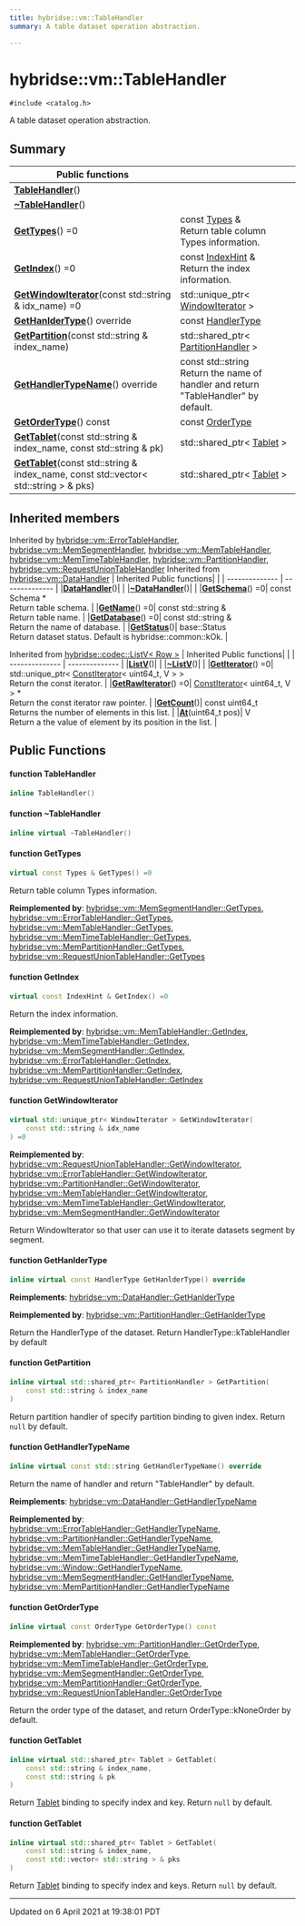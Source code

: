 ```yaml
---
title: hybridse::vm::TableHandler
summary: A table dataset operation abstraction. 

---
```

# hybridse::vm::TableHandler



`#include <catalog.h>`

A table dataset operation abstraction. 
## Summary


|  Public functions|            |
| -------------- | -------------- |
|**[TableHandler](/hybridse/usage/api/c++/Classes/classhybridse_1_1vm_1_1_table_handler.md#function-tablehandler)**()|  |
|**[~TableHandler](/hybridse/usage/api/c++/Classes/classhybridse_1_1vm_1_1_table_handler.md#function-~tablehandler)**()|  |
|**[GetTypes](/hybridse/usage/api/c++/Classes/classhybridse_1_1vm_1_1_table_handler.md#function-gettypes)**() =0| const [Types](/hybridse/usage/api/c++/Namespaces/namespacehybridse_1_1vm.md#typedef-types) & <br>Return table column Types information.  |
|**[GetIndex](/hybridse/usage/api/c++/Classes/classhybridse_1_1vm_1_1_table_handler.md#function-getindex)**() =0| const [IndexHint](/hybridse/usage/api/c++/Namespaces/namespacehybridse_1_1vm.md#typedef-indexhint) & <br>Return the index information.  |
|**[GetWindowIterator](/hybridse/usage/api/c++/Classes/classhybridse_1_1vm_1_1_table_handler.md#function-getwindowiterator)**(const std::string & idx_name) =0| std::unique_ptr< [WindowIterator](/hybridse/usage/api/c++/Classes/classhybridse_1_1codec_1_1_window_iterator.md) >  |
|**[GetHanlderType](/hybridse/usage/api/c++/Classes/classhybridse_1_1vm_1_1_table_handler.md#function-gethanldertype)**() override| const [HandlerType](/hybridse/usage/api/c++/Namespaces/namespacehybridse_1_1vm.md#enum-handlertype)  |
|**[GetPartition](/hybridse/usage/api/c++/Classes/classhybridse_1_1vm_1_1_table_handler.md#function-getpartition)**(const std::string & index_name)| std::shared_ptr< [PartitionHandler](/hybridse/usage/api/c++/Classes/classhybridse_1_1vm_1_1_partition_handler.md) >  |
|**[GetHandlerTypeName](/hybridse/usage/api/c++/Classes/classhybridse_1_1vm_1_1_table_handler.md#function-gethandlertypename)**() override| const std::string <br>Return the name of handler and return "TableHandler" by default.  |
|**[GetOrderType](/hybridse/usage/api/c++/Classes/classhybridse_1_1vm_1_1_table_handler.md#function-getordertype)**() const| const [OrderType](/hybridse/usage/api/c++/Namespaces/namespacehybridse_1_1vm.md#enum-ordertype)  |
|**[GetTablet](/hybridse/usage/api/c++/Classes/classhybridse_1_1vm_1_1_table_handler.md#function-gettablet)**(const std::string & index_name, const std::string & pk)| std::shared_ptr< [Tablet](/hybridse/usage/api/c++/Classes/classhybridse_1_1vm_1_1_tablet.md) >  |
|**[GetTablet](/hybridse/usage/api/c++/Classes/classhybridse_1_1vm_1_1_table_handler.md#function-gettablet)**(const std::string & index_name, const std::vector< std::string > & pks)| std::shared_ptr< [Tablet](/hybridse/usage/api/c++/Classes/classhybridse_1_1vm_1_1_tablet.md) >  |

## Inherited members
Inherited by [hybridse::vm::ErrorTableHandler](/hybridse/usage/api/c++/Classes/classhybridse_1_1vm_1_1_error_table_handler.md), [hybridse::vm::MemSegmentHandler](/hybridse/usage/api/c++/Classes/classhybridse_1_1vm_1_1_mem_segment_handler.md), [hybridse::vm::MemTableHandler](/hybridse/usage/api/c++/Classes/classhybridse_1_1vm_1_1_mem_table_handler.md), [hybridse::vm::MemTimeTableHandler](/hybridse/usage/api/c++/Classes/classhybridse_1_1vm_1_1_mem_time_table_handler.md), [hybridse::vm::PartitionHandler](/hybridse/usage/api/c++/Classes/classhybridse_1_1vm_1_1_partition_handler.md), [hybridse::vm::RequestUnionTableHandler](/hybridse/usage/api/c++/Classes/classhybridse_1_1vm_1_1_request_union_table_handler.md)
Inherited from [hybridse::vm::DataHandler](/hybridse/usage/api/c++/Classes/classhybridse_1_1vm_1_1_data_handler.md)
|  Inherited Public functions|            |
| -------------- | -------------- |
|**[DataHandler](/hybridse/usage/api/c++/Classes/classhybridse_1_1vm_1_1_data_handler.md#function-datahandler)**()|  |
|**[~DataHandler](/hybridse/usage/api/c++/Classes/classhybridse_1_1vm_1_1_data_handler.md#function-~datahandler)**()|  |
|**[GetSchema](/hybridse/usage/api/c++/Classes/classhybridse_1_1vm_1_1_data_handler.md#function-getschema)**() =0| const Schema * <br>Return table schema.  |
|**[GetName](/hybridse/usage/api/c++/Classes/classhybridse_1_1vm_1_1_data_handler.md#function-getname)**() =0| const std::string & <br>Return table name.  |
|**[GetDatabase](/hybridse/usage/api/c++/Classes/classhybridse_1_1vm_1_1_data_handler.md#function-getdatabase)**() =0| const std::string & <br>Return the name of database.  |
|**[GetStatus](/hybridse/usage/api/c++/Classes/classhybridse_1_1vm_1_1_data_handler.md#function-getstatus)**()| base::Status <br>Return dataset status. Default is hybridse::common::kOk.  |

Inherited from [hybridse::codec::ListV< Row >](/hybridse/usage/api/c++/Classes/classhybridse_1_1codec_1_1_list_v.md)
|  Inherited Public functions|            |
| -------------- | -------------- |
|**[ListV](/hybridse/usage/api/c++/Classes/classhybridse_1_1codec_1_1_list_v.md#function-listv)**()|  |
|**[~ListV](/hybridse/usage/api/c++/Classes/classhybridse_1_1codec_1_1_list_v.md#function-~listv)**()|  |
|**[GetIterator](/hybridse/usage/api/c++/Classes/classhybridse_1_1codec_1_1_list_v.md#function-getiterator)**() =0| std::unique_ptr< [ConstIterator](/hybridse/usage/api/c++/Classes/classhybridse_1_1base_1_1_const_iterator.md)< uint64_t, V > > <br>Return the const iterator.  |
|**[GetRawIterator](/hybridse/usage/api/c++/Classes/classhybridse_1_1codec_1_1_list_v.md#function-getrawiterator)**() =0| [ConstIterator](/hybridse/usage/api/c++/Classes/classhybridse_1_1base_1_1_const_iterator.md)< uint64_t, V > * <br>Return the const iterator raw pointer.  |
|**[GetCount](/hybridse/usage/api/c++/Classes/classhybridse_1_1codec_1_1_list_v.md#function-getcount)**()| const uint64_t <br>Returns the number of elements in this list.  |
|**[At](/hybridse/usage/api/c++/Classes/classhybridse_1_1codec_1_1_list_v.md#function-at)**(uint64_t pos)| V <br>Return a the value of element by its position in the list.  |


## Public Functions

#### function TableHandler

```cpp
inline TableHandler()
```


#### function ~TableHandler

```cpp
inline virtual ~TableHandler()
```


#### function GetTypes

```cpp
virtual const Types & GetTypes() =0
```

Return table column Types information. 

**Reimplemented by**: [hybridse::vm::MemSegmentHandler::GetTypes](/hybridse/usage/api/c++/Classes/classhybridse_1_1vm_1_1_mem_segment_handler.md#function-gettypes), [hybridse::vm::ErrorTableHandler::GetTypes](/hybridse/usage/api/c++/Classes/classhybridse_1_1vm_1_1_error_table_handler.md#function-gettypes), [hybridse::vm::MemTableHandler::GetTypes](/hybridse/usage/api/c++/Classes/classhybridse_1_1vm_1_1_mem_table_handler.md#function-gettypes), [hybridse::vm::MemTimeTableHandler::GetTypes](/hybridse/usage/api/c++/Classes/classhybridse_1_1vm_1_1_mem_time_table_handler.md#function-gettypes), [hybridse::vm::MemPartitionHandler::GetTypes](/hybridse/usage/api/c++/Classes/classhybridse_1_1vm_1_1_mem_partition_handler.md#function-gettypes), [hybridse::vm::RequestUnionTableHandler::GetTypes](/hybridse/usage/api/c++/Classes/classhybridse_1_1vm_1_1_request_union_table_handler.md#function-gettypes)


#### function GetIndex

```cpp
virtual const IndexHint & GetIndex() =0
```

Return the index information. 

**Reimplemented by**: [hybridse::vm::MemTableHandler::GetIndex](/hybridse/usage/api/c++/Classes/classhybridse_1_1vm_1_1_mem_table_handler.md#function-getindex), [hybridse::vm::MemTimeTableHandler::GetIndex](/hybridse/usage/api/c++/Classes/classhybridse_1_1vm_1_1_mem_time_table_handler.md#function-getindex), [hybridse::vm::MemSegmentHandler::GetIndex](/hybridse/usage/api/c++/Classes/classhybridse_1_1vm_1_1_mem_segment_handler.md#function-getindex), [hybridse::vm::ErrorTableHandler::GetIndex](/hybridse/usage/api/c++/Classes/classhybridse_1_1vm_1_1_error_table_handler.md#function-getindex), [hybridse::vm::MemPartitionHandler::GetIndex](/hybridse/usage/api/c++/Classes/classhybridse_1_1vm_1_1_mem_partition_handler.md#function-getindex), [hybridse::vm::RequestUnionTableHandler::GetIndex](/hybridse/usage/api/c++/Classes/classhybridse_1_1vm_1_1_request_union_table_handler.md#function-getindex)


#### function GetWindowIterator

```cpp
virtual std::unique_ptr< WindowIterator > GetWindowIterator(
    const std::string & idx_name
) =0
```


**Reimplemented by**: [hybridse::vm::RequestUnionTableHandler::GetWindowIterator](/hybridse/usage/api/c++/Classes/classhybridse_1_1vm_1_1_request_union_table_handler.md#function-getwindowiterator), [hybridse::vm::ErrorTableHandler::GetWindowIterator](/hybridse/usage/api/c++/Classes/classhybridse_1_1vm_1_1_error_table_handler.md#function-getwindowiterator), [hybridse::vm::PartitionHandler::GetWindowIterator](/hybridse/usage/api/c++/Classes/classhybridse_1_1vm_1_1_partition_handler.md#function-getwindowiterator), [hybridse::vm::MemTableHandler::GetWindowIterator](/hybridse/usage/api/c++/Classes/classhybridse_1_1vm_1_1_mem_table_handler.md#function-getwindowiterator), [hybridse::vm::MemTimeTableHandler::GetWindowIterator](/hybridse/usage/api/c++/Classes/classhybridse_1_1vm_1_1_mem_time_table_handler.md#function-getwindowiterator), [hybridse::vm::MemSegmentHandler::GetWindowIterator](/hybridse/usage/api/c++/Classes/classhybridse_1_1vm_1_1_mem_segment_handler.md#function-getwindowiterator)


Return WindowIterator so that user can use it to iterate datasets segment by segment. 

#### function GetHanlderType

```cpp
inline virtual const HandlerType GetHanlderType() override
```


**Reimplements**: [hybridse::vm::DataHandler::GetHanlderType](/hybridse/usage/api/c++/Classes/classhybridse_1_1vm_1_1_data_handler.md#function-gethanldertype)


**Reimplemented by**: [hybridse::vm::PartitionHandler::GetHanlderType](/hybridse/usage/api/c++/Classes/classhybridse_1_1vm_1_1_partition_handler.md#function-gethanldertype)


Return the HandlerType of the dataset. Return HandlerType::kTableHandler by default 

#### function GetPartition

```cpp
inline virtual std::shared_ptr< PartitionHandler > GetPartition(
    const std::string & index_name
)
```


Return partition handler of specify partition binding to given index. Return `null` by default. 

#### function GetHandlerTypeName

```cpp
inline virtual const std::string GetHandlerTypeName() override
```

Return the name of handler and return "TableHandler" by default. 

**Reimplements**: [hybridse::vm::DataHandler::GetHandlerTypeName](/hybridse/usage/api/c++/Classes/classhybridse_1_1vm_1_1_data_handler.md#function-gethandlertypename)


**Reimplemented by**: [hybridse::vm::ErrorTableHandler::GetHandlerTypeName](/hybridse/usage/api/c++/Classes/classhybridse_1_1vm_1_1_error_table_handler.md#function-gethandlertypename), [hybridse::vm::PartitionHandler::GetHandlerTypeName](/hybridse/usage/api/c++/Classes/classhybridse_1_1vm_1_1_partition_handler.md#function-gethandlertypename), [hybridse::vm::MemTableHandler::GetHandlerTypeName](/hybridse/usage/api/c++/Classes/classhybridse_1_1vm_1_1_mem_table_handler.md#function-gethandlertypename), [hybridse::vm::MemTimeTableHandler::GetHandlerTypeName](/hybridse/usage/api/c++/Classes/classhybridse_1_1vm_1_1_mem_time_table_handler.md#function-gethandlertypename), [hybridse::vm::Window::GetHandlerTypeName](/hybridse/usage/api/c++/Classes/classhybridse_1_1vm_1_1_window.md#function-gethandlertypename), [hybridse::vm::MemSegmentHandler::GetHandlerTypeName](/hybridse/usage/api/c++/Classes/classhybridse_1_1vm_1_1_mem_segment_handler.md#function-gethandlertypename), [hybridse::vm::MemPartitionHandler::GetHandlerTypeName](/hybridse/usage/api/c++/Classes/classhybridse_1_1vm_1_1_mem_partition_handler.md#function-gethandlertypename)


#### function GetOrderType

```cpp
inline virtual const OrderType GetOrderType() const
```


**Reimplemented by**: [hybridse::vm::PartitionHandler::GetOrderType](/hybridse/usage/api/c++/Classes/classhybridse_1_1vm_1_1_partition_handler.md#function-getordertype), [hybridse::vm::MemTableHandler::GetOrderType](/hybridse/usage/api/c++/Classes/classhybridse_1_1vm_1_1_mem_table_handler.md#function-getordertype), [hybridse::vm::MemTimeTableHandler::GetOrderType](/hybridse/usage/api/c++/Classes/classhybridse_1_1vm_1_1_mem_time_table_handler.md#function-getordertype), [hybridse::vm::MemSegmentHandler::GetOrderType](/hybridse/usage/api/c++/Classes/classhybridse_1_1vm_1_1_mem_segment_handler.md#function-getordertype), [hybridse::vm::MemPartitionHandler::GetOrderType](/hybridse/usage/api/c++/Classes/classhybridse_1_1vm_1_1_mem_partition_handler.md#function-getordertype), [hybridse::vm::RequestUnionTableHandler::GetOrderType](/hybridse/usage/api/c++/Classes/classhybridse_1_1vm_1_1_request_union_table_handler.md#function-getordertype)


Return the order type of the dataset, and return OrderType::kNoneOrder by default. 

#### function GetTablet

```cpp
inline virtual std::shared_ptr< Tablet > GetTablet(
    const std::string & index_name,
    const std::string & pk
)
```


Return [Tablet](/hybridse/usage/api/c++/Classes/classhybridse_1_1vm_1_1_tablet.md) binding to specify index and key. Return `null` by default. 

#### function GetTablet

```cpp
inline virtual std::shared_ptr< Tablet > GetTablet(
    const std::string & index_name,
    const std::vector< std::string > & pks
)
```


Return [Tablet](/hybridse/usage/api/c++/Classes/classhybridse_1_1vm_1_1_tablet.md) binding to specify index and keys. Return `null` by default. 

-------------------------------

Updated on  6 April 2021 at 19:38:01 PDT